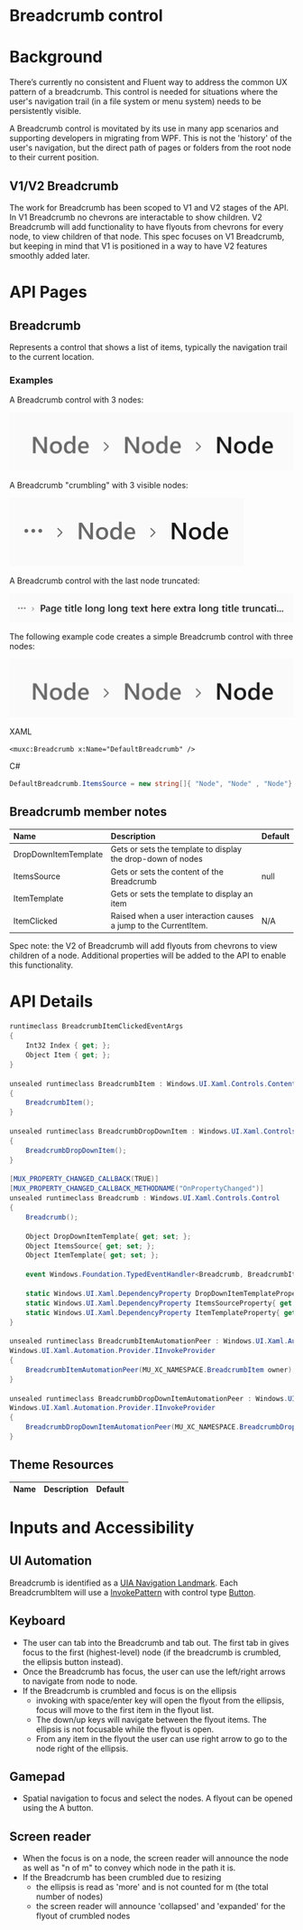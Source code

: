 Breadcrumb control
===

# Background

There’s currently no consistent and Fluent way to address the common UX pattern of a breadcrumb.
This control is needed for situations where the user's navigation trail (in a file system or menu system) needs
to be persistently visible.

A Breadcrumb control is movitated by its use in many app scenarios and supporting developers in migrating from WPF.
This is not the 'history' of the user's navigation, but the direct path of pages or folders from
the root node to their current position. 

## V1/V2 Breadcrumb

The work for Breadcrumb has been scoped to V1 and V2 stages of the API.
In V1 Breadcrumb no chevrons are interactable to show children.
V2 Breadcrumb will add functionality to have flyouts from chevrons for every node,
to view children of that node. This spec focuses on V1 Breadcrumb,
but keeping in mind that V1 is positioned in a way to have V2 features smoothly added later. 

# API Pages

## Breadcrumb

Represents a control that shows a list of items, typically the navigation trail to the current location.


### Examples

A Breadcrumb control with 3 nodes:

![Breadcrumb default with 3 nodes](images/Breadcrumb_default.PNG)

A Breadcrumb "crumbling" with 3 visible nodes:

![Breadcrumb crumbling with 3 visible nodes](images/Breadcrumb_crumbling.PNG)

A Breadcrumb control with the last node truncated:

![Breadcrumb_crumbled with last node truncated](images/Breadcrumb_truncation.PNG)

The following example code creates a simple Breadcrumb control with three nodes:

![Breadcrumb default with 3 nodes](images/Breadcrumb_default.PNG)

XAML
```XAML
<muxc:Breadcrumb x:Name="DefaultBreadcrumb" /> 
```

C#
```cs
DefaultBreadcrumb.ItemsSource = new string[]{ "Node", "Node" , "Node"}
```
 
## Breadcrumb member notes

| Name | Description | Default |
| :---------- | :------- | :------- |
| DropDownItemTemplate | Gets or sets the template to display the drop-down of nodes | 
| ItemsSource | Gets or sets the content of the Breadcrumb | null |
| ItemTemplate | Gets or sets the template to display an item|  | 
| ItemClicked | Raised when a user interaction causes a jump to the CurrentItem.  | N/A |

Spec note: the V2 of Breadcrumb will add flyouts from chevrons to view children of a node.
Additional properties will be added to the API to enable this functionality. 

# API Details

```cs
runtimeclass BreadcrumbItemClickedEventArgs
{
    Int32 Index { get; };
    Object Item { get; };
}

unsealed runtimeclass BreadcrumbItem : Windows.UI.Xaml.Controls.ContentControl
{
    BreadcrumbItem();
}

unsealed runtimeclass BreadcrumbDropDownItem : Windows.UI.Xaml.Controls.ContentControl
{
    BreadcrumbDropDownItem();
}

[MUX_PROPERTY_CHANGED_CALLBACK(TRUE)]
[MUX_PROPERTY_CHANGED_CALLBACK_METHODNAME("OnPropertyChanged")]
unsealed runtimeclass Breadcrumb : Windows.UI.Xaml.Controls.Control
{
    Breadcrumb();

    Object DropDownItemTemplate{ get; set; };
    Object ItemsSource{ get; set; };
    Object ItemTemplate{ get; set; };

    event Windows.Foundation.TypedEventHandler<Breadcrumb, BreadcrumbItemClickedEventArgs> ItemClicked;

    static Windows.UI.Xaml.DependencyProperty DropDownItemTemplateProperty{ get; };
    static Windows.UI.Xaml.DependencyProperty ItemsSourceProperty{ get; };
    static Windows.UI.Xaml.DependencyProperty ItemTemplateProperty{ get; };
}

unsealed runtimeclass BreadcrumbItemAutomationPeer : Windows.UI.Xaml.Automation.Peers.FrameworkElementAutomationPeer,
Windows.UI.Xaml.Automation.Provider.IInvokeProvider
{
    BreadcrumbItemAutomationPeer(MU_XC_NAMESPACE.BreadcrumbItem owner);
}

unsealed runtimeclass BreadcrumbDropDownItemAutomationPeer : Windows.UI.Xaml.Automation.Peers.FrameworkElementAutomationPeer,
Windows.UI.Xaml.Automation.Provider.IInvokeProvider
{
    BreadcrumbDropDownItemAutomationPeer(MU_XC_NAMESPACE.BreadcrumbDropDownItem owner);
}
```
## Theme Resources
| Name | Description | Default |
| :---------- | :------- | :------- |

# Inputs and Accessibility 

## UI Automation
Breadcrumb is identified as a [UIA Navigation Landmark](https://docs.microsoft.com/windows/win32/winauto/landmark-type-identifiers). Each BreadcrumbItem will use a [InvokePattern](!https://docs.microsoft.com/dotnet/framework/ui-automation/implementing-the-ui-automation-invoke-control-pattern) with control type [Button](https://docs.microsoft.com/windows/win32/winauto/uiauto-supportbuttoncontroltype). 

## Keyboard

* The user can tab into the Breadcrumb and tab out.
The first tab in gives focus to the first (highest-level) node (if the breadcrumb is crumbled, the ellipsis button instead).
* Once the Breadcrumb has focus, the user can use the left/right arrows to navigate from node to node.
* If the Breadcrumb is crumbled and focus is on the ellipsis
  * invoking with space/enter key will open the flyout from the ellipsis, focus will move to the first item in the flyout list.
  * The down/up keys will navigate between the flyout items. The ellipsis is not focusable while the flyout is open.
  * From any item in the flyout the user can use right arrow to go to the node right of the ellipsis. 

## Gamepad

* Spatial navigation to focus and select the nodes. A flyout can be opened using the A button. 

## Screen reader

* When the focus is on a node, the screen reader will announce the node
as well as "n of m" to convey which node in the path it is. 
* If the Breadcrumb has been crumbled due to resizing
  * the ellipsis is read as 'more' and is not counted for m (the total number of nodes)
  * the screen reader will announce 'collapsed' and 'expanded' for the flyout of crumbled nodes
